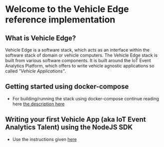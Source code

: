 <!---
  Copyright (c) 2021 Robert Bosch GmbH

  This Source Code Form is subject to the terms of the Mozilla Public
  License, v. 2.0. If a copy of the MPL was not distributed with this
  file, You can obtain one at https://mozilla.org/MPL/2.0/.

  SPDX-License-Identifier: MPL-2.0
-->

# Welcome to the Vehicle Edge reference implementation

## What is Vehicle Edge?

Vehicle Edge is a software stack, which acts as an interface within the software stack of domain or vehicle computers.
The Vehicle Edge stack is built from various software components. It is built around the IoT Event Analytics Platform, which offers to write vehicle agnostic applications so called _"Vehicle Applications"_.

## Getting started using docker-compose

- For building/running the stack using docker-compose continue reading here [the description here](./docker-compose)

## Writing your first Vehicle App (aka IoT Event Analytics Talent) using the NodeJS SDK

- Use the instructions given [here](https://github.com/GENIVI/iot-event-analytics/)
